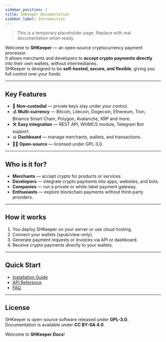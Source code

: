 ```yaml
---
sidebar_position: 1
title: SHKeeper Documentation
sidebar_label: Introduction
---
```


> This is a temporary placeholder page. Replace with real documentation when ready.

Welcome to **SHKeeper** — an open-source cryptocurrency payment processor.  
It allows merchants and developers to **accept crypto payments directly** into their own wallets, without intermediaries.  
SHKeeper is designed to be **self-hosted, secure, and flexible**, giving you full control over your funds.

---

## Key Features
- 🔑 **Non-custodial** — private keys stay under your control.
- 💰 **Multi-currency** — Bitcoin, Litecoin, Dogecoin, Ethereum, Tron, Binance Smart Chain, Polygon, Avalanche, XRP and more.
- 🛠️ **Easy integration** — REST API, WHMCS module, Telegram Bot support.
- 📊 **Dashboard** — manage merchants, wallets, and transactions.
- 🧑‍💻 **Open-source** — licensed under GPL-3.0.

---

## Who is it for?
- **Merchants** — accept crypto for products or services.
- **Developers** — integrate crypto payments into apps, websites, and bots.
- **Companies** — run a private or white-label payment gateway.
- **Enthusiasts** — explore blockchain payments without third-party providers.

---

## How it works
1. You deploy SHKeeper on your server or use cloud hosting.  
2. Connect your wallets (xpub/view-only).  
3. Generate payment requests or invoices via API or dashboard.  
4. Receive crypto payments directly to your wallets.  

---

## Quick Start
- [Installation Guide](./getting-started/installation)  
- [API Reference](/api)  
- [FAQ](./faqs)

---

## License
SHKeeper is open-source software released under **GPL-3.0**.  
Documentation is available under **CC BY-SA 4.0**.  

Welcome to **SHKeeper Docs**!
